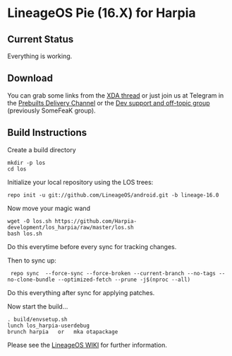 LineageOS Pie (16.X) for Harpia
=====================================

Current Status
--------------

Everything is working.

Download
--------

You can grab some links from the [XDA thread](https://forum.xda-developers.com/g4-play/development/rom-lineageos-16-0-t3853758) or just join us at Telegram in the [Prebuilts Delivery Channel](https://t.me/romdelivery) or the [Dev support and off-topic group](https://t.me/somefeak) (previously SomeFeaK group).

Build Instructions
------------------
Create a build directory

	mkdir -p los
	cd los

Initialize your local repository using the LOS trees:

	repo init -u git://github.com/LineageOS/android.git -b lineage-16.0

Now move your magic wand
	
	wget -O los.sh https://github.com/Harpia-development/los_harpia/raw/master/los.sh
	bash los.sh

Do this everytime before every sync for tracking changes.


Then to sync up:

     repo sync  --force-sync --force-broken --current-branch --no-tags --no-clone-bundle --optimized-fetch --prune -j$(nproc --all)
     
Do this everything after sync for applying patches.
	

Now start the build...

	. build/envsetup.sh 
	lunch los_harpia-userdebug
	brunch harpia   or   mka otapackage

Please see the [LineageOS WIKI](https://wiki.lineageos.org/) for further information.
